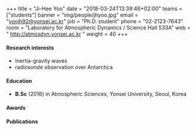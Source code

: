 ﻿+++
title = "Ji-Hee Yoo"
date = "2018-03-24T13:39:46+02:00"
teams = ["students"]
banner = "img/people/jhyoo.jpg"
email = "yoojh92@yonsei.ac.kr"
job = "Ph.D. student"
phone = "02-2123-7643"
room = "Laboratory for Atmospheric Dynamics / Science Hall 533A"
web = " http://atmosdyn.yonsei.ac.kr "
weight = 40
+++

#### Research interests
+ Inertia-gravity waves
+ radiosonde observation over Antarctica

#### Education
+ **B.Sc** (2016) in Atmospheric Sciences, Yonsei University, Seoul, Korea

#### Awards

#### Publications
